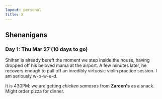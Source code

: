 ```yaml
---
layout: personal
title: X
---
```



## Shenanigans

### Day 1: Thu Mar 27 (10 days to go)

Shihan is already bereft the moment we step inside the house, having dropped off his beloved mama at the airport. 
A few minutes later, he recovers enough to pull off an inredibly virtuosic violin practice session. I am seriously w-o-w-e-d.

It is 430PM: we are getting _chicken samosas_ from **Zareen's** as a snack. Might order pizza for dinner.
